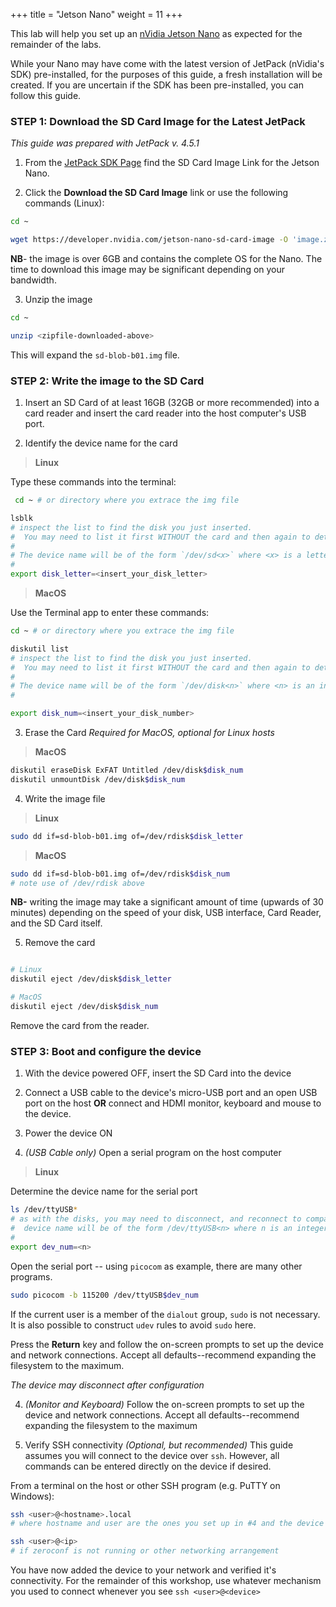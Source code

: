 +++
title = "Jetson Nano"
weight = 11
+++

This lab will help you set up an [nVidia Jetson Nano](https://developer.nvidia.com/embedded/jetson-nano-developer-kit) as expected for the remainder of the labs.

While your Nano may have come with the latest version of JetPack (nVidia's SDK) pre-installed, for the purposes of this guide, a fresh installation will be created. If you are uncertain if the SDK has been pre-installed, you can follow this guide.

### STEP 1: Download the SD Card Image for the Latest JetPack

_This guide was prepared with JetPack v. 4.5.1_

1. From the [JetPack SDK Page](https://developer.nvidia.com/embedded/jetpack) find the SD Card Image Link for the Jetson Nano.

2. Click the **Download the SD Card Image** link or use the following commands (Linux):
```bash
cd ~

wget https://developer.nvidia.com/jetson-nano-sd-card-image -O 'image.zip'
```

**NB**- the image is over 6GB and contains the complete OS for the Nano. The time to download this image may be significant depending on your bandwidth.

3. Unzip the image
```bash
cd ~

unzip <zipfile-downloaded-above>
```

This will expand the `sd-blob-b01.img` file.

### STEP 2: Write the image to the SD Card

1. Insert an SD Card of at least 16GB (32GB or more recommended) into a card reader and insert the card reader into the host computer's USB port.

2. Identify the device name for the card
> **Linux**

Type these commands into the terminal:

```bash
 cd ~ # or directory where you extrace the img file

lsblk
# inspect the list to find the disk you just inserted. 
#  You may need to list it first WITHOUT the card and then again to determine the device name.
# 
# The device name will be of the form `/dev/sd<x>` where <x> is a letter.
#
export disk_letter=<insert_your_disk_letter>
```


 > **MacOS**

 Use the Terminal app to enter these commands:

 ```bash
 cd ~ # or directory where you extrace the img file

diskutil list
# inspect the list to find the disk you just inserted. 
#  You may need to list it first WITHOUT the card and then again to determine the device name.
# 
# The device name will be of the form `/dev/disk<n>` where <n> is an integer.
#

export disk_num=<insert_your_disk_number>
```

3. Erase the Card 
_Required for MacOS, optional for Linux hosts_

> **MacOS**

```bash
diskutil eraseDisk ExFAT Untitled /dev/disk$disk_num
diskutil unmountDisk /dev/disk$disk_num
```

4. Write the image file
> **Linux**
```bash
sudo dd if=sd-blob-b01.img of=/dev/rdisk$disk_letter
```

> **MacOS**
```bash
sudo dd if=sd-blob-b01.img of=/dev/rdisk$disk_num
# note use of /dev/rdisk above
```

**NB-** writing the image may take a significant amount of time (upwards of 30 minutes) depending on the speed of your disk, USB interface, Card Reader, and the SD Card itself.

5. Remove the card
```bash

# Linux
diskutil eject /dev/disk$disk_letter

# MacOS
diskutil eject /dev/disk$disk_num
```

Remove the card from the reader.

### STEP 3: Boot and configure the device

1. With the device powered OFF, insert the SD Card into the device

2. Connect a USB cable to the device's micro-USB port and an open USB port on the host **OR** connect and HDMI monitor, keyboard and mouse to the device.

3. Power the device ON

4. _(USB Cable only)_ Open a serial program on the host computer
> **Linux**

Determine the device name for the serial port
```bash
ls /dev/ttyUSB*
# as with the disks, you may need to disconnect, and reconnect to compare available device lists
#  device name will be of the form /dev/ttyUSB<n> where n is an integer
#
export dev_num=<n>
```

Open the serial port -- using `picocom` as example, there are many other programs.

```bash
sudo picocom -b 115200 /dev/ttyUSB$dev_num
```

If the current user is a member of the `dialout` group, `sudo` is not necessary. It is also possible to construct `udev` rules to avoid `sudo` here.

Press the **Return** key and follow the on-screen prompts to set up the device and network connections. Accept all defaults--recommend expanding the filesystem to the maximum.

_The device may disconnect after configuration_

4. _(Monitor and Keyboard)_ Follow the on-screen prompts to set up the device and network connections. Accept all defaults--recommend expanding the filesystem to the maximum

5. Verify SSH connectivity
_(Optional, but recommended)_ This guide assumes you will connect to the device over `ssh`. However, all commands can be entered directly on the device if desired.

From a terminal on the host or other SSH program (e.g. PuTTY on Windows):
```bash
ssh <user>@<hostname>.local
# where hostname and user are the ones you set up in #4 and the device is on the same network as the host

ssh <user>@<ip>
# if zeroconf is not running or other networking arrangement
```

You have now added the device to your network and verified it's connectivity. For the remainder of this workshop, use whatever mechanism you used to connect whenever you see `ssh <user>@<device>`
